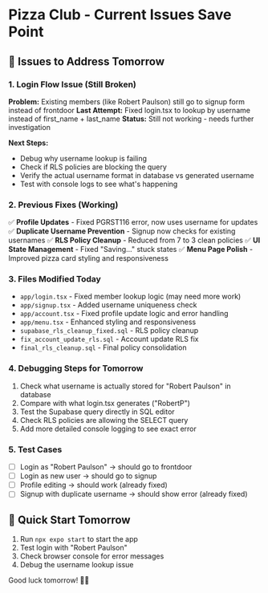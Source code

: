 # Pizza Club - Current Issues Save Point

## 🎯 **Issues to Address Tomorrow**

### **1. Login Flow Issue (Still Broken)**
**Problem:** Existing members (like Robert Paulson) still go to signup form instead of frontdoor
**Last Attempt:** Fixed login.tsx to lookup by username instead of first_name + last_name
**Status:** Still not working - needs further investigation

**Next Steps:**
- Debug why username lookup is failing
- Check if RLS policies are blocking the query
- Verify the actual username format in database vs generated username
- Test with console logs to see what's happening

### **2. Previous Fixes (Working)**
✅ **Profile Updates** - Fixed PGRST116 error, now uses username for updates
✅ **Duplicate Username Prevention** - Signup now checks for existing usernames
✅ **RLS Policy Cleanup** - Reduced from 7 to 3 clean policies
✅ **UI State Management** - Fixed "Saving..." stuck states
✅ **Menu Page Polish** - Improved pizza card styling and responsiveness

### **3. Files Modified Today**
- `app/login.tsx` - Fixed member lookup logic (may need more work)
- `app/signup.tsx` - Added username uniqueness check
- `app/account.tsx` - Fixed profile update logic and error handling
- `app/menu.tsx` - Enhanced styling and responsiveness
- `supabase_rls_cleanup_fixed.sql` - RLS policy cleanup
- `fix_account_update_rls.sql` - Account update RLS fix
- `final_rls_cleanup.sql` - Final policy consolidation

### **4. Debugging Steps for Tomorrow**
1. Check what username is actually stored for "Robert Paulson" in database
2. Compare with what login.tsx generates ("RobertP")
3. Test the Supabase query directly in SQL editor
4. Check RLS policies are allowing the SELECT query
5. Add more detailed console logging to see exact error

### **5. Test Cases**
- [ ] Login as "Robert Paulson" → should go to frontdoor
- [ ] Login as new user → should go to signup
- [ ] Profile editing → should work (already fixed)
- [ ] Signup with duplicate username → should show error (already fixed)

## 🔧 **Quick Start Tomorrow**
1. Run `npx expo start` to start the app
2. Test login with "Robert Paulson"
3. Check browser console for error messages
4. Debug the username lookup issue

Good luck tomorrow! 🍕✨






